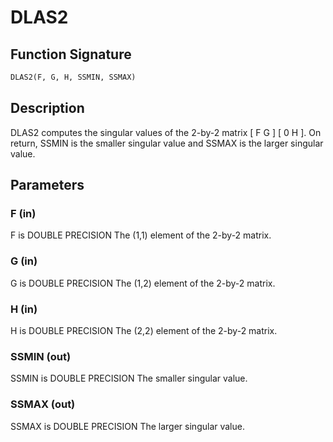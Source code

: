 # DLAS2

## Function Signature

```fortran
DLAS2(F, G, H, SSMIN, SSMAX)
```

## Description


 DLAS2  computes the singular values of the 2-by-2 matrix
    [  F   G  ]
    [  0   H  ].
 On return, SSMIN is the smaller singular value and SSMAX is the
 larger singular value.

## Parameters

### F (in)

F is DOUBLE PRECISION The (1,1) element of the 2-by-2 matrix.

### G (in)

G is DOUBLE PRECISION The (1,2) element of the 2-by-2 matrix.

### H (in)

H is DOUBLE PRECISION The (2,2) element of the 2-by-2 matrix.

### SSMIN (out)

SSMIN is DOUBLE PRECISION The smaller singular value.

### SSMAX (out)

SSMAX is DOUBLE PRECISION The larger singular value.

